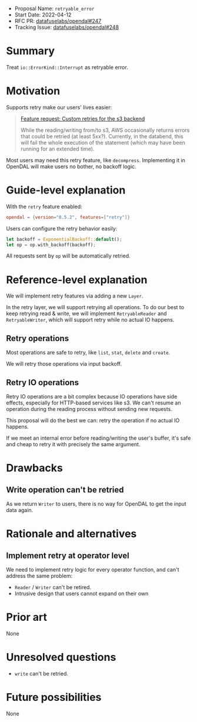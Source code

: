 - Proposal Name: `retryable_error`
- Start Date: 2022-04-12
- RFC PR: [datafuselabs/opendal#247](https://github.com/datafuselabs/opendal/pull/247)
- Tracking Issue: [datafuselabs/opendal#248](https://github.com/datafuselabs/opendal/issues/248)

# Summary

Treat `io::ErrorKind::Interrupt` as retryable error.

# Motivation

Supports retry make our users' lives easier:

> [Feature request: Custom retries for the s3 backend](https://github.com/datafuselabs/opendal/issues/196)
>
> While the reading/writing from/to s3, AWS occasionally returns errors that could be retried (at least 5xx?). Currently, in the databend, this will fail the whole execution of the statement (which may have been running for an extended time).

Most users may need this retry feature, like `decompress`. Implementing it in OpenDAL will make users no bother, no backoff logic.

# Guide-level explanation

With the `retry` feature enabled:

```toml
opendal = {version="0.5.2", features=["retry"]}
```

Users can configure the retry behavior easily:

```rust
let backoff = ExponentialBackoff::default();
let op = op.with_backoff(backoff);
```

All requests sent by `op` will be automatically retried.

# Reference-level explanation

We will implement retry features via adding a new `Layer`.

In the retry layer, we will support retrying all operations. To do our best to keep retrying read & write, we will implement `RetryableReader` and `RetryableWriter`, which will support retry while no actual IO happens.

## Retry operations

Most operations are safe to retry, like `list`, `stat`, `delete` and `create`.

We will retry those operations via input backoff.

## Retry IO operations

Retry IO operations are a bit complex because IO operations have side effects, especially for HTTP-based services like s3. We can't resume an operation during the reading process without sending new requests.

This proposal will do the best we can: retry the operation if no actual IO happens.

If we meet an internal error before reading/writing the user's buffer, it's safe and cheap to retry it with precisely the same argument.

# Drawbacks

## Write operation can't be retried

As we return `Writer` to users, there is no way for OpenDAL to get the input data again.

# Rationale and alternatives

## Implement retry at operator level

We need to implement retry logic for every operator function, and can't address the same problem:

- `Reader` / `Writer` can't be retired.
- Intrusive design that users cannot expand on their own

# Prior art

None

# Unresolved questions

- `write` can't be retried.

# Future possibilities

None
